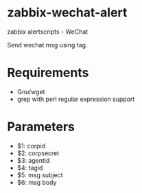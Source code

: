 # zabbix-wechat-alert
zabbix alertscripts - WeChat

Send wechat msg using tag.

# Requirements

* Gnu/wget
* grep with perl regular expression support

# Parameters

* $1: corpid
* $2: corpsecret
* $3: agentid
* $4: tagid
* $5: msg subject
* $6: msg body
